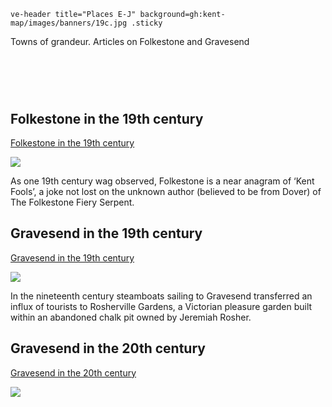 `ve-header title="Places E-J" background=gh:kent-map/images/banners/19c.jpg .sticky`

Towns of grandeur. Articles on Folkestone and Gravesend

# &nbsp; 
<param class="cards">

## Folkestone in the 19th century

[Folkestone in the 19th century](/19c/19c-folkestone/)

![](https://raw.githubusercontent.com/kent-map/images/main/thumbnails/placesej_Folkestone_in_the_19th_century.jpg)

As one 19th century wag observed, Folkestone is a near anagram of ‘Kent Fools’, a joke not lost on the unknown author (believed to be from Dover) of The Folkestone Fiery Serpent. 

## Gravesend in the 19th century

[Gravesend in the 19th century](/19c/19c-gravesend/)

![](https://raw.githubusercontent.com/kent-map/images/main/thumbnails/placesej_Gravesend_in_the_19th_century.jpg)

In the nineteenth century steamboats sailing to Gravesend transferred an influx of tourists to Rosherville Gardens, a Victorian pleasure garden built within an abandoned chalk pit owned by Jeremiah Rosher. 

## Gravesend in the 20th century

[Gravesend in the 20th century](/placesep/gravesend-overview)

![](https://raw.githubusercontent.com/kent-map/images/main/thumbnails/placesej_Gravesend_in_the_20th_century.jpg)
